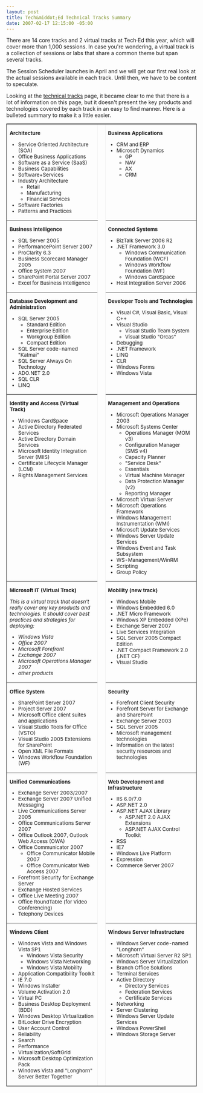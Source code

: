 ```yaml
---
layout: post
title: Tech&middot;Ed Technical Tracks Summary
date: 2007-02-17 12:15:00 -05:00
---
```


There are 14 core tracks and 2 virtual tracks at Tech·Ed this year, which will cover more than 1,000 sessions. In case you're wondering, a virtual track is a collection of sessions or labs that share a common theme but span several tracks.

The Session Scheduler launches in April and we will get our first real look at the actual sessions available in each track. Until then, we have to be content to speculate.

Looking at the [technical tracks](http://www.msteched.com/public/tracks.aspx) page, it became clear to me that there is a lot of information on this page, but it doesn't present the key products and technologies covered by each track in an easy to find manner. Here is a bulleted summary to make it a little easier.


<table style="BORDER-RIGHT: 1px solid; BORDER-TOP: 1px solid; FONT-SIZE: 10pt! important; BORDER-LEFT: 1px solid; BORDER-BOTTOM: 1px solid; BORDER-COLLAPSE: collapse" cellspacing="2" border="1">
<tbody>
<tr>
<td valign="top" width="48%">


<strong>Architecture</strong>

<ul>
<li>Service Oriented Architecture (SOA) 
<li>Office Business Applications 
<li>Software as a Service (SaaS) 
<li>Business Capabilities 
<li>Software+Services 
<li>Industry Architecture 
<ul>
<li>Retail 
<li>Manufacturing 
<li>Financial Services</li></li></li></ul>
<li>Software Factories 
<li>Patterns and Practices</li></li></li></li></li></li></li></li></ul></td>
<td rowspan="8"> </td>
<td valign="top" width="48%">


<strong>Business Applications</strong>

<ul>
<li>CRM and ERP 
<li>Microsoft Dynamics 
<ul>
<li>GP 
<li>NAV 
<li>AX 
<li>CRM</li></li></li></li></ul></li></li></ul></td></tr>
<tr>
<td valign="top">


<strong>Business Intelligence</strong>

<ul>
<li>SQL Server 2005 
<li>PerformancePoint Server 2007 
<li>ProClarity 6.3 
<li>Business Scorecard Manager 2005 
<li>Office System 2007 
<li>SharePoint Portal Server 2007 
<li>Excel for Business Intelligence</li></li></li></li></li></li></li></ul></td>
<td valign="top">


<strong>Connected Systems</strong>

<ul>
<li>BizTalk Server 2006 R2 
<li>.NET Framework 3.0 
<ul>
<li>Windows Communication Foundation (WCF) 
<li>Windows Workflow Foundation (WF) 
<li>Windows CardSpace</li></li></li></ul>
<li>Host Integration Server 2006</li></li></li></ul></td></tr>
<tr>
<td valign="top">


<strong>Database Development and Administration</strong>

<ul>
<li>SQL Server 2005 
<ul>
<li>Standard Edition 
<li>Enterprise Edition 
<li>Workgroup Edition 
<li>Compact Edition</li></li></li></li></ul>
<li>SQL Server code-named "Katmai" 
<li>SQL Server Always On Technology 
<li>ADO.NET 2.0 
<li>SQL CLR 
<li>LINQ</li></li></li></li></li></li></ul></td>
<td valign="top">


<strong>Developer Tools and Technologies</strong>

<ul>
<li>Visual C#, Visual Basic, Visual C++ 
<li>Visual Studio 
<ul>
<li>Visual Studio Team System 
<li>Visual Studio "Orcas"</li></li></ul>
<li>Debugging 
<li>.NET Framework 
<li>LINQ 
<li>CLR 
<li>Windows Forms 
<li>Windows Vista</li></li></li></li></li></li></li></li></ul></td></tr>
<tr>
<td valign="top">


<strong>Identity and Access (Virtual Track)</strong>

<ul>
<li>Windows CardSpace 
<li>Active Directory Federated Services 
<li>Active Directory Domain Services 
<li>Microsoft Identity Integration Server (MIIS) 
<li>Certificate Lifecycle Manager (LCM) 
<li>Rights Management Services</li></li></li></li></li></li></ul></td>
<td valign="top">


<strong>Management and Operations</strong>

<ul>
<li>Microsoft Operations Manager 2003 
<li>Microsoft Systems Center 
<ul>
<li>Operations Manager (MOM v3) 
<li>Configuration Manager (SMS v4) 
<li>Capacity Planner 
<li>"Service Desk" 
<li>Essentials 
<li>Virtual Machine Manager 
<li>Data Protection Manager (v2) 
<li>Reporting Manager</li></li></li></li></li></li></li></li></ul>
<li>Microsoft Virtual Server 
<li>Microsoft Operations Framework 
<li>Windows Management Instrumentation (WMI) 
<li>Microsoft Update Services 
<li>Windows Server Update Services 
<li>Windows Event and Task Subsystem 
<li>WS-Management/WinRM 
<li>Scripting 
<li>Group Policy</li></li></li></li></li></li></li></li></li></li></li></ul></td></tr>
<tr>
<td valign="top">


<strong>Microsoft IT (Virtual Track)</strong>

<em>This is a virtual track that doesn't really cover any key </em><em>products and technologies. It should cover best practices and strategies </em><em>for deploying:</em>

<ul>
<li><em>Windows Vista</em> 
<li><em>Office 2007</em> 
<li><em>Microsoft Forefront</em> 
<li><em>Exchange 2007</em> 
<li><em>Microsoft Operations Manager 2007</em> 
<li><em>other products</em></li></li></li></li></li></li></ul></td>
<td valign="top">


<strong>Mobility (new track)</strong>

<ul>
<li>Windows Mobile 
<li>Windows Embedded 6.0 
<li>.NET Micro Framework 
<li>Windows XP Embedded (XPe) 
<li>Exchange Server 2007 
<li>Live Services Integration 
<li>SQL Server 2005 Compact Edition 
<li>.NET Compact Framework 2.0 (.NET CF) 
<li>Visual Studio</li></li></li></li></li></li></li></li></li></ul></td></tr>
<tr>
<td valign="top">


<strong>Office System</strong>

<ul>
<li>SharePoint Server 2007 
<li>Project Server 2007 
<li>Microsoft Office client suites and applications 
<li>Visual Studio Tools for Office (VSTO) 
<li>Visual Studio 2005 Extensions for SharePoint 
<li>Open XML File Formats 
<li>Windows Workflow Foundation (WF)</li></li></li></li></li></li></li></ul></td>
<td valign="top">


<strong>Security</strong>

<ul>
<li>Forefront Client Security 
<li>Forefront Server for Exchange and SharePoint 
<li>Exchange Server 2003 
<li>SQL Server 2005 
<li>Microsoft management technologies 
<li>Information on the latest security resources and technologies</li></li></li></li></li></li></ul></td></tr>
<tr>
<td valign="top">


<strong>Unified Communications</strong>

<ul>
<li>Exchange Server 2003/2007 
<li>Exchange Server 2007 Unified Messaging 
<li>Live Communications Server 2005 
<li>Office Communications Server 2007 
<li>Office Outlook 2007, Outlook Web Access (OWA) 
<li>Office Communicator 2007 
<ul>
<li>Office Communicator Mobile 2007 
<li>Office Communicator Web Access 2007</li></li></ul>
<li>Forefront Security for Exchange Server 
<li>Exchange Hosted Services 
<li>Office Live Meeting 2007 
<li>Office RoundTable (for Video Conferencing) 
<li>Telephony Devices</li></li></li></li></li></li></li></li></li></li></li></ul></td>
<td valign="top">


<strong>Web Development and Infrastructure</strong>

<ul>
<li>IIS 6.0/7.0 
<li>ASP.NET 2.0 
<li>ASP.NET AJAX Library 
<ul>
<li>ASP.NET 2.0 AJAX Extensions 
<li>ASP.NET AJAX Control Toolkit</li></li></ul>
<li>RSS 
<li>IE7 
<li>Windows Live Platform 
<li>Expression 
<li>Commerce Server 2007</li></li></li></li></li></li></li></li></ul></td></tr>
<tr>
<td valign="top">


<strong>Windows Client</strong>

<ul>
<li>Windows Vista and Windows Vista SP1 
<ul>
<li>Windows Vista Security 
<li>Windows Vista Networking 
<li>Windows Vista Mobility</li></li></li></ul>
<li>Application Compatibility Toolkit 
<li>IE 7.0 
<li>Windows Installer 
<li>Volume Activation 2.0 
<li>Virtual PC 
<li>Business Desktop Deployment (BDD) 
<li>Windows Desktop Virtualization 
<li>BitLocker Drive Encryption 
<li>User Account Control 
<li>Reliability 
<li>Search 
<li>Performance 
<li>Virtualization/SoftGrid 
<li>Microsoft Desktop Optimization Pack 
<li>Windows Vista and "Longhorn" Server Better Together</li></li></li></li></li></li></li></li></li></li></li></li></li></li></li></li></ul></td>
<td valign="top">


<strong>Windows Server Infrastructure</strong>

<ul>
<li>Windows Server code-named "Longhorn" 
<li>Microsoft Virtual Server R2 SP1 
<li>Windows Server Virtualization 
<li>Branch Office Solutions 
<li>Terminal Services 
<li>Active Directory 
<ul>
<li>Directory Services 
<li>Federation Services 
<li>Certificate Services</li></li></li></ul>
<li>Networking 
<li>Server Clustering 
<li>Windows Server Update Services 
<li>Windows PowerShell 
<li>Windows Storage Server</li></li></li></li></li></li></li></li></li></li></li></ul></td></tr></tbody></table>
